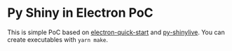 # Py Shiny in Electron PoC

This is simple PoC based on [electron-quick-start](https://github.com/electron/electron-quick-start.git) and [py-shinylive](https://github.com/rstudio/py-shinylive.git).
You can create executables with `yarn make`.